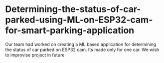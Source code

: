 # Determining-the-status-of-car-parked-using-ML-on-ESP32-cam-for-smart-parking-application
Our team had worked on creating a ML based application for determining the status of car parked on ESP32 cam. Its made only for one car. We wish to improvise project in future
